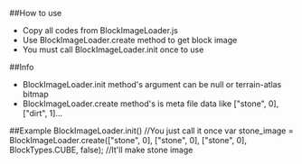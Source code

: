 ##How to use
- Copy all codes from BlockImageLoader.js
- Use BlockImageLoader.create method to get block image
- You must call BlockImageLoader.init once to use

##Info
- BlockImageLoader.init method's argument can be null or terrain-atlas bitmap
- BlockImageLoader.create method's is meta file data like ["stone", 0], ["dirt", 1]...

##Example
    BlockImageLoader.init() //You just call it once
    var stone_image = BlockImageLoader.create(["stone", 0], ["stone", 0], ["stone", 0], BlockTypes.CUBE, false); //It'll make stone image
